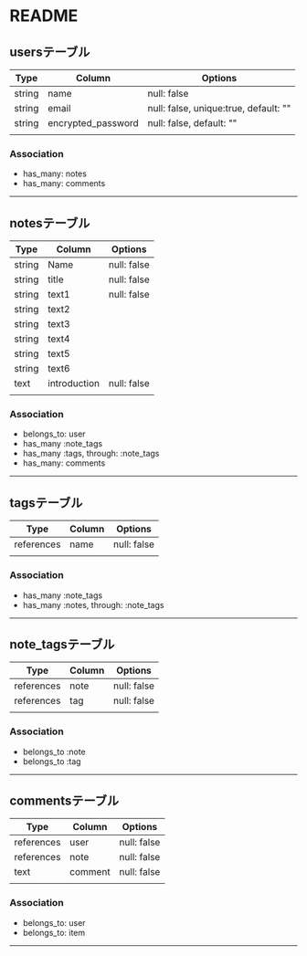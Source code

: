 # README

## usersテーブル
| Type   | Column             | Options                               |
| ------ | ------------------ | ------------------------------------- |
| string | name               | null: false                           |
| string | email              | null: false, unique:true, default: "" |
| string | encrypted_password | null: false,              default: "" |
|        |                    |                                       |

### Association
- has_many: notes
- has_many: comments

---

## notesテーブル
| Type   | Column       | Options     |
| ------ | ------------ | ----------- |
| string | Name         | null: false |
| string | title        | null: false |
| string | text1        | null: false |
| string | text2        |             |
| string | text3        |             |
| string | text4        |             |
| string | text5        |             |
| string | text6        |             |
| text   | introduction | null: false |
|        |              |             |

### Association
- belongs_to: user
- has_many :note_tags
- has_many :tags, through: :note_tags
- has_many: comments

---

## tagsテーブル
| Type       | Column          | Options     |
| ---------- | --------------- | ----------- |
| references | name            | null: false |
|            |                 |             |

### Association
- has_many :note_tags
- has_many :notes, through: :note_tags

---

## note_tagsテーブル
| Type       | Column          | Options     |
| ---------- | --------------- | ----------- |
| references | note            | null: false |
| references | tag             | null: false |
|            |                 |             |

### Association
- belongs_to :note
- belongs_to :tag

---

## commentsテーブル
| Type       | Column  | Options     |
| ---------- | ------- | ----------- |
| references | user    | null: false |
| references | note    | null: false |
| text       | comment | null: false |
|            |         |             |

### Association

- belongs_to: user
- belongs_to: item

---
